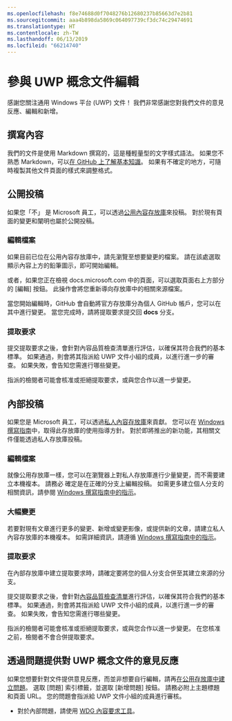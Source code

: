 ```yaml
---
ms.openlocfilehash: f8e74688d0f7048276b12680237b85663d7e2b81
ms.sourcegitcommit: aaa4b898da5869c064097739cf3dc74c29474691
ms.translationtype: HT
ms.contentlocale: zh-TW
ms.lasthandoff: 06/13/2019
ms.locfileid: "66214740"
---
```

# <a name="contributing-to-uwp-conceptual-documentation"></a>參與 UWP 概念文件編輯

感謝您關注通用 Windows 平台 (UWP) 文件！ 我們非常感謝您對我們文件的意見反應、編輯和新增。

## <a name="writing-content"></a>撰寫內容

我們的文件是使用 Markdown 撰寫的，這是種輕量型的文字樣式語法。 如果您不熟悉 Markdown，可以[在 GitHub 上了解基本知識](https://guides.github.com/features/mastering-markdown/)。 如果有不確定的地方，可隨時複製其他文件頁面的樣式來調整格式。

## <a name="public-contributions"></a>公開投稿

如果您「不」  是 Microsoft 員工，可以透過[公用內容存放庫](https://github.com/MicrosoftDocs/windows-uwp)來投稿。 對於現有頁面的變更和闡明也屬於公開投稿。

### <a name="editing-a-file"></a>編輯檔案

如果目前已位在公用內容存放庫中，請先瀏覽至想要變更的檔案。 請在該處選取顯示內容上方的鉛筆圖示，即可開始編輯。

或者，如果您正在檢視 docs.microsoft.com 中的頁面，可以選取頁面右上方部分的 [編輯]  按鈕。 此操作會將您重新導向存放庫中的相關來源檔案。

當您開始編輯時，GitHub 會自動將官方存放庫分為個人 GitHub 帳戶，您可以在其中進行變更。 當您完成時，請將提取要求提交回 **docs** 分支。

### <a name="pull-requests"></a>提取要求

提交提取要求之後，會針對內容品質檢查清單進行評估，以確保其符合我們的基本標準。 如果通過，則會將其指派給 UWP 文件小組的成員，以進行進一步的審查。 如果失敗，會告知您需進行哪些變更。

指派的檢閱者可能會核准或拒絕提取要求，或與您合作以進一步變更。

## <a name="internal-contributions"></a>內部投稿

如果您是 Microsoft 員工，可以透過[私人內容存放庫](https://github.com/microsoftdocs/windows-uwp-pr)來貢獻。 您可以在 [Windows 撰寫指南](https://review.docs.microsoft.com/windows-authoring-guide/uwp/?branch=master)中，取得此存放庫的使用指導方針。 對於即將推出的新功能，其相關文件僅能透過私人存放庫投稿。

### <a name="editing-a-file"></a>編輯檔案

就像公用存放庫一樣，您可以在瀏覽器上對私人存放庫進行少量變更，而不需要建立本機複本。 請務必  確定是在正確的分支上編輯投稿。 如需更多建立個人分支的相關資訊，請參閱 [Windows 撰寫指南中的指示](https://review.docs.microsoft.com/windows-authoring-guide/uwp/conceptual/branches?branch=master)。

### <a name="making-substantial-changes"></a>大幅變更

若要對現有文章進行更多的變更、新增或變更影像，或提供新的文章，請建立私人內容存放庫的本機複本。 如需詳細資訊，請遵循 [Windows 撰寫指南中的指示](https://review.docs.microsoft.com/windows-authoring-guide/uwp/conceptual/)。

### <a name="pull-requests"></a>提取要求

在內部存放庫中建立提取要求時，請確定要將您的個人分支合併至其建立來源的分支。

提交提取要求之後，會針對[內容品質檢查清單](https://review.docs.microsoft.com/windows-authoring-guide/managing-contributions/editorial-checklist?branch=master)進行評估，以確保其符合我們的基本標準。 如果通過，則會將其指派給 UWP 文件小組的成員，以進行進一步的審查。 如果失敗，會告知您需進行哪些變更。

指派的檢閱者可能會核准或拒絕提取要求，或與您合作以進一步變更。 在您核准之前，檢閱者不會合併提取要求。

## <a name="using-issues-to-provide-feedback-on-uwp-conceptual-documentation"></a>透過問題提供對 UWP 概念文件的意見反應

如果您想要針對文件提供意見反應，而並非想要自行編輯，請再[在公用存放庫中建立問題](https://github.com/MicrosoftDocs/windows-uwp/issues)。 選取 [問題]  索引標籤，並選取 [新增問題]  按鈕。 請務必附上主題標題和頁面 URL。 您的問題會指派給 UWP 文件小組的成員進行審核。

* 對於內部問題，請使用 [WDG 內容要求工具](https://aka.ms/pubrequest)。
